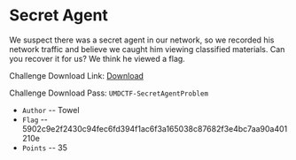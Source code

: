 # Secret Agent
We suspect there was a secret agent in our network, so we recorded his network traffic and believe we caught him viewing classified materials. 
Can you recover it for us? We think he viewed a flag.

Challenge Download Link: [Download](https://mega.nz/#!MPpDRCrJ!2YyQ0Vzj4a3d3fKdcLE_SU6mmigp_VcnuEZW_SREjUs)

Challenge Download Pass: `UMDCTF-SecretAgentProblem`

* `Author` -- Towel
* `Flag` -- 5902c9e2f2430c94fec6fd394f1ac6f3a165038c87682f3e4bc7aa90a401210e
* `Points` -- 35
